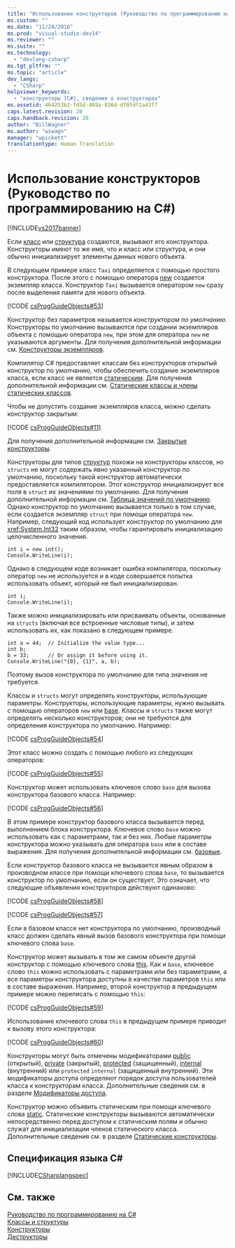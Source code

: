 ```yaml
---
title: "Использование конструкторов (Руководство по программированию на C#) | Microsoft Docs"
ms.custom: ""
ms.date: "11/24/2016"
ms.prod: "visual-studio-dev14"
ms.reviewer: ""
ms.suite: ""
ms.technology: 
  - "devlang-csharp"
ms.tgt_pltfrm: ""
ms.topic: "article"
dev_langs: 
  - "CSharp"
helpviewer_keywords: 
  - "конструкторы [C#], сведения о конструкторах"
ms.assetid: 464253b2-fd5d-469a-836d-df0fdf2a43f7
caps.latest.revision: 26
caps.handback.revision: 26
author: "BillWagner"
ms.author: "wiwagn"
manager: "wpickett"
translationtype: Human Translation
---
```

# Использование конструкторов (Руководство по программированию на C#)
[!INCLUDE[vs2017banner](../../../csharp/includes/vs2017banner.md)]

Если [класс](../../../csharp/language-reference/keywords/class.md) или [структура](../../../csharp/language-reference/keywords/struct.md) создаются, вызывают его конструктора.  Конструкторы имеют то же имя, что и класс или структура, и они обычно инициализирует элементы данных нового объекта.  
  
 В следующем примере класс `Taxi` определяется с помощью простого конструктора.  После этого с помощью оператора [new](../../../csharp/language-reference/keywords/new.md) создается экземпляр класса.  Конструктор `Taxi` вызывается оператором `new` сразу после выделения памяти для нового объекта.  
  
 [!CODE [csProgGuideObjects#53](../CodeSnippet/VS_Snippets_VBCSharp/csProgGuideObjects#53)]  
  
 Конструктор без параметров называется *конструктором по умолчанию*.  Конструкторы по умолчанию вызываются при создании экземпляров объекта с помощью оператора `new`, при этом для оператора `new` не указываются аргументы.  Для получения дополнительной информации см. [Конструкторы экземпляров](../../../csharp/programming-guide/classes-and-structs/instance-constructors.md).  
  
 Компилятор C\# предоставляет классам без конструкторов открытый конструктор по умолчанию, чтобы обеспечить создание экземпляров класса, если класс не является [статическим](../../../csharp/language-reference/keywords/static.md).  Для получения дополнительной информации см. [Статические классы и члены статических классов](../../../csharp/programming-guide/classes-and-structs/static-classes-and-static-class-members.md).  
  
 Чтобы не допустить создание экземпляров класса, можно сделать конструктор закрытым:  
  
 [!CODE [csProgGuideObjects#11](../CodeSnippet/VS_Snippets_VBCSharp/csProgGuideObjects#11)]  
  
 Для получения дополнительной информации см. [Закрытые конструкторы](../../../csharp/programming-guide/classes-and-structs/private-constructors.md).  
  
 Конструкторы для типов [структур](../../../csharp/language-reference/keywords/struct.md) похожи на конструкторы классов, но `structs` не могут содержать явно указанный конструктор по умолчанию, поскольку такой конструктор автоматически предоставляется компилятором.  Этот конструктор инициализирует все поля в `struct` их значениями по умолчанию.  Для получения дополнительной информации см. [Таблица значений по умолчанию](../../../csharp/language-reference/keywords/default-values-table.md).  Однако конструктор по умолчанию вызывается только в том случае, если создается экземпляр `struct` при помощи оператора `new`.  Например, следующий код использует конструктор по умолчанию для <xref:System.Int32> таким образом, чтобы гарантировать инициализацию целочисленного значения.  
  
```  
int i = new int();  
Console.WriteLine(i);  
```  
  
 Однако в следующем коде возникает ошибка компилятора, поскольку оператор `new` не используется и в коде совершается попытка использовать объект, который не был инициализирован.  
  
```  
int i;  
Console.WriteLine(i);  
```  
  
 Также можно инициализировать или присваивать объекты, основанные на `structs` \(включая все встроенные числовые типы\), и затем использовать их, как показано в следующем примере.  
  
```  
int a = 44;  // Initialize the value type...  
int b;  
b = 33;      // Or assign it before using it.  
Console.WriteLine("{0}, {1}", a, b);  
```  
  
 Поэтому вызов конструктора по умолчанию для типа значения не требуется.  
  
 Классы и `structs` могут определять конструкторы, использующие параметры.  Конструкторы, использующие параметры, нужно вызывать с помощью операторов `new` или [base](../../../csharp/language-reference/keywords/base.md).  Классы и `structs` также могут определять несколько конструкторов; они не требуются для определения конструктора по умолчанию.  Например:  
  
 [!CODE [csProgGuideObjects#54](../CodeSnippet/VS_Snippets_VBCSharp/csProgGuideObjects#54)]  
  
 Этот класс можно создать с помощью любого из следующих операторов:  
  
 [!CODE [csProgGuideObjects#55](../CodeSnippet/VS_Snippets_VBCSharp/csProgGuideObjects#55)]  
  
 Конструктор может использовать ключевое слово `base` для вызова конструктора базового класса.  Например:  
  
 [!CODE [csProgGuideObjects#56](../CodeSnippet/VS_Snippets_VBCSharp/csProgGuideObjects#56)]  
  
 В этом примере конструктор базового класса вызывается перед выполнением блока конструктора.  Ключевое слово `base` можно использовать как с параметрами, так и без них.  Любые параметры конструктора можно указывать для оператора `base` или в составе выражения.  Для получения дополнительной информации см. [базовые](../../../csharp/language-reference/keywords/base.md).  
  
 Если конструктор базового класса не вызывается явным образом в производном классе при помощи ключевого слова `base`, то вызывается конструктор по умолчанию, если он существует.  Это означает, что следующие объявления конструкторов действуют одинаково:  
  
 [!CODE [csProgGuideObjects#58](../CodeSnippet/VS_Snippets_VBCSharp/csProgGuideObjects#58)]  
  
 [!CODE [csProgGuideObjects#57](../CodeSnippet/VS_Snippets_VBCSharp/csProgGuideObjects#57)]  
  
 Если в базовом классе нет конструктора по умолчанию, производный класс должен сделать явный вызов базового конструктора при помощи ключевого слова `base`.  
  
 Конструктор может вызывать в том же самом объекте другой конструктор с помощью ключевого слова [this](../../../csharp/language-reference/keywords/this.md).  Как и `base`, ключевое слово `this` можно использовать с параметрами или без параметрами, а все параметры конструктора доступны в качестве параметров `this` или в составе выражения.  Например, второй конструктор в предыдущем примере можно переписать с помощью `this`:  
  
 [!CODE [csProgGuideObjects#59](../CodeSnippet/VS_Snippets_VBCSharp/csProgGuideObjects#59)]  
  
 Использование ключевого слова `this` в предыдущем примере приводит к вызову этого конструктора:  
  
 [!CODE [csProgGuideObjects#60](../CodeSnippet/VS_Snippets_VBCSharp/csProgGuideObjects#60)]  
  
 Конструкторы могут быть отмечены модификаторами [public](../../../csharp/language-reference/keywords/public.md) \(открытый\), [private](../../../csharp/language-reference/keywords/private.md) \(закрытый\), [protected](../../../csharp/language-reference/keywords/protected.md) \(защищенный\), [internal](../../../csharp/language-reference/keywords/internal.md) \(внутренний\) или `protected` `internal` \(защищенный внутренний\).  Эти модификаторы доступа определяют порядок доступа пользователей класса к конструкторам класса.  Дополнительные сведения см. в разделе [Модификаторы доступа](../../../csharp/programming-guide/classes-and-structs/access-modifiers.md).  
  
 Конструктор можно объявить статическим при помощи ключевого слова [static](../../../csharp/language-reference/keywords/static.md).  Статические конструкторы вызываются автоматически непосредственно перед доступом к статическим полям и обычно служат для инициализации членов статического класса.  Дополнительные сведения см. в разделе [Статические конструкторы](../../../csharp/programming-guide/classes-and-structs/static-constructors.md).  
  
## Спецификация языка C\#  
 [!INCLUDE[CSharplangspec](../../../csharp/language-reference/keywords/includes/csharplangspec_md.md)]  
  
## См. также  
 [Руководство по программированию на C\#](../../../csharp/programming-guide/index.md)   
 [Классы и структуры](../../../csharp/programming-guide/classes-and-structs/index.md)   
 [Конструкторы](../../../csharp/programming-guide/classes-and-structs/constructors.md)   
 [Деструкторы](../../../csharp/programming-guide/classes-and-structs/destructors.md)